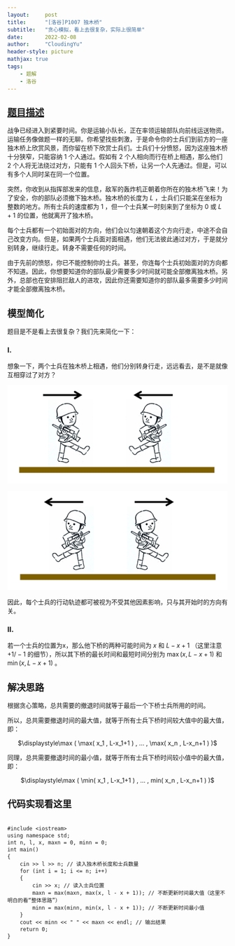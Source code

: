 ```yaml
---
layout:     post
title:      "[洛谷]P1007 独木桥"
subtitle:   "贪心模拟，看上去很复杂，实际上很简单"
date:       2022-02-08
author:     "CloudingYu"
header-style: picture
mathjax: true
tags:
    - 题解
    - 洛谷
---
```

## [题目描述](https://www.luogu.com.cn/problem/P1007)

战争已经进入到紧要时间。你是运输小队长，正在率领运输部队向前线运送物资。运输任务像做题一样的无聊。你希望找些刺激，于是命令你的士兵们到前方的一座独木桥上欣赏风景，而你留在桥下欣赏士兵们。士兵们十分愤怒，因为这座独木桥十分狭窄，只能容纳 $1$ 个人通过。假如有 $2$ 个人相向而行在桥上相遇，那么他们 $2$ 个人将无法绕过对方，只能有 $1$ 个人回头下桥，让另一个人先通过。但是，可以有多个人同时呆在同一个位置。

  
  

突然，你收到从指挥部发来的信息，敌军的轰炸机正朝着你所在的独木桥飞来！为了安全，你的部队必须撤下独木桥。独木桥的长度为 $L$ ，士兵们只能呆在坐标为整数的地方。所有士兵的速度都为 $1$ ，但一个士兵某一时刻来到了坐标为 $0$ 或 $L+1$ 的位置，他就离开了独木桥。

  
  

每个士兵都有一个初始面对的方向，他们会以匀速朝着这个方向行走，中途不会自己改变方向。但是，如果两个士兵面对面相遇，他们无法彼此通过对方，于是就分别转身，继续行走。转身不需要任何的时间。

  
  

由于先前的愤怒，你已不能控制你的士兵。甚至，你连每个士兵初始面对的方向都不知道。因此，你想要知道你的部队最少需要多少时间就可能全部撤离独木桥。另外，总部也在安排阻拦敌人的进攻，因此你还需要知道你的部队最多需要多少时间才能全部撤离独木桥。

  

## 模型简化

题目是不是看上去很复杂？我们先来简化一下：

  

### I.

想象一下，两个士兵在独木桥上相遇，他们分别转身行走，远远看去，是不是就像互相穿过了对方？

![相向而行](/img/posts/2022-02-08-luogu-P1007/1.png)

![背道而驰](/img/posts/2022-02-08-luogu-P1007/2.png)

  

因此，每个士兵的行动轨迹都可被视为不受其他因素影响，只与其开始时的方向有关。

  

### II.

若一个士兵的位置为x，那么他下桥的两种可能时间为 $x$ 和 $L-x+1$ （这里注意 $+1/-1$ 的细节），所以其下桥的最长时间和最短时间分别为 $\max( x , L-x+1 )$ 和 $\min( x , L-x+1 )$ 。

  
  

## 解决思路

根据贪心策略，总共需要的撤退时间就等于最后一个下桥士兵所用的时间。

  

所以，总共需要撤退时间的最大值，就等于所有士兵下桥时间较大值中的最大值，即：

<p style="text-align: center;">$\displaystyle\max ( \max( x_1 , L-x_1+1 ) , ... , \max( x_n , L-x_n+1 ) )$</p>


同理，总共需要撤退时间的最小值，就等于所有士兵下桥时间较小值中的最大值，即：

<p style="text-align: center;">$\displaystyle\max ( \min( x_1 , L-x_1+1 ) ,  ... , min( x_n , L-x_n+1 ) )$</p>

  
  

## 代码实现看这里

  

```

#include <iostream>
using namespace std;
int n, l, x, maxn = 0, minn = 0;
int main()
{
    cin >> l >> n; // 读入独木桥长度和士兵数量
    for (int i = 1; i <= n; i++)
    {
        cin >> x; // 读入士兵位置
        maxn = max(maxn, max(x, l - x + 1)); // 不断更新时间最大值（这里不明白的看“整体思路”）
        minn = max(minn, min(x, l - x + 1)); // 不断更新时间最小值
    }
    cout << minn << " " << maxn << endl; // 输出结果
    return 0;
}
```